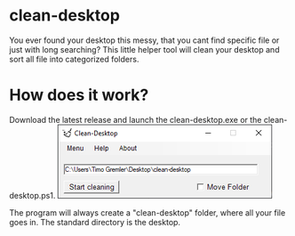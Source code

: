 # clean-desktop
You ever found your desktop this messy, that you cant find specific file or just with long searching?
This little helper tool will clean your desktop and sort all file into categorized folders.  

# How does it work?
Download the latest release and launch the clean-desktop.exe or the clean-desktop.ps1.
![Program](pictures/clean-desktop.PNG)

The program will always create a "clean-desktop" folder, where all your file goes in. The standard directory is the desktop.

